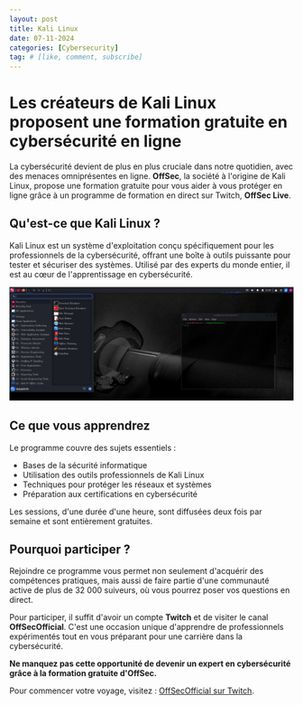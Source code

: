 ```yaml
---
layout: post
title: Kali Linux
date: 07-11-2024
categories: [Cybersecurity]
tag: # [like, comment, subscribe]
---
```


# Les créateurs de Kali Linux proposent une formation gratuite en cybersécurité en ligne

La cybersécurité devient de plus en plus cruciale dans notre quotidien, avec des menaces omniprésentes en ligne. **OffSec**, la société à l'origine de Kali Linux, propose une formation gratuite pour vous aider à vous protéger en ligne grâce à un programme de formation en direct sur Twitch, **OffSec Live**. 

## Qu'est-ce que Kali Linux ?

Kali Linux est un système d'exploitation conçu spécifiquement pour les professionnels de la cybersécurité, offrant une boîte à outils puissante pour tester et sécuriser des systèmes. Utilisé par des experts du monde entier, il est au cœur de l'apprentissage en cybersécurité.

![Kali Linux](/assets/media/Kali.png)

## Ce que vous apprendrez

Le programme couvre des sujets essentiels :

- Bases de la sécurité informatique
- Utilisation des outils professionnels de Kali Linux
- Techniques pour protéger les réseaux et systèmes
- Préparation aux certifications en cybersécurité

Les sessions, d'une durée d'une heure, sont diffusées deux fois par semaine et sont entièrement gratuites.

## Pourquoi participer ?

Rejoindre ce programme vous permet non seulement d'acquérir des compétences pratiques, mais aussi de faire partie d'une communauté active de plus de 32 000 suiveurs, où vous pourrez poser vos questions en direct.

Pour participer, il suffit d'avoir un compte **Twitch** et de visiter le canal **OffSecOfficial**. C'est une occasion unique d'apprendre de professionnels expérimentés tout en vous préparant pour une carrière dans la cybersécurité.

**Ne manquez pas cette opportunité de devenir un expert en cybersécurité grâce à la formation gratuite d'OffSec.**

Pour commencer votre voyage, visitez : [OffSecOfficial sur Twitch](https://www.twitch.tv/offsecofficial).
